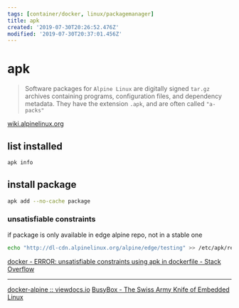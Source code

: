 ```yaml
---
tags: [container/docker, linux/packagemanager]
title: apk
created: '2019-07-30T20:26:52.476Z'
modified: '2019-07-30T20:37:01.456Z'
---
```


# apk

> Software packages for `Alpine Linux` are digitally signed `tar.gz` archives containing programs, configuration files, and dependency metadata. They have the extension `.apk`, and are often called `"a-packs"`

[wiki.alpinelinux.org](https://wiki.alpinelinux.org/wiki/Alpine_Linux_package_management)

## list installed
```sh
apk info
```

## install package
```sh
apk add --no-cache package
```

### unsatisfiable constraints
if package is only available in edge alpine repo, not in a stable one
```sh
echo "http://dl-cdn.alpinelinux.org/alpine/edge/testing" >> /etc/apk/repositories
```
[docker - ERROR: unsatisfiable constraints using apk in dockerfile - Stack Overflow](https://stackoverflow.com/a/48893148)


---


[docker-alpine :: viewdocs.io](http://gliderlabs.viewdocs.io/docker-alpine/)
[BusyBox - The Swiss Army Knife of Embedded Linux](https://busybox.net/downloads/BusyBox.html)


